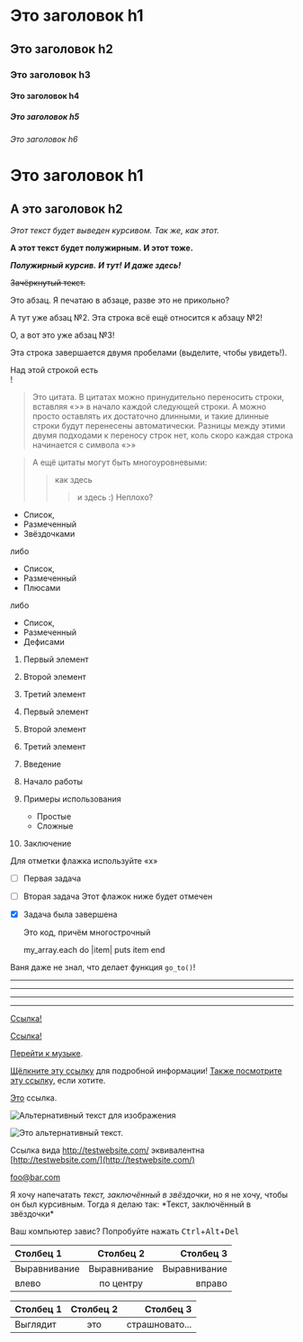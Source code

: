 
<!-- Это позволяет использовать напрямую
любые элементы HTML-разметки, такие, например, как этот комментарий.
  Встроенные в документ HTML-элементы не затрагиваются парсером Markdown
и попадают в итоговый HTML без изменений. Однако следует понимать,
что эта же особенность не позволяет использовать разметку Markdown внутри
HTML-элементов -->

# Это заголовок h1
## Это заголовок h2
### Это заголовок h3
#### Это заголовок h4
##### Это заголовок h5
###### Это заголовок h6

Это заголовок h1
================

А это заголовок h2
------------------

*Этот текст будет выведен курсивом.*
_Так же, как этот._

**А этот текст будет полужирным.**
__И этот тоже.__

***Полужирный курсив.***
**_И тут!_**
*__И даже здесь!__*

~~Зачёркнутый текст.~~

Это абзац. Я печатаю в абзаце, разве это не прикольно?

А тут уже абзац №2.
Эта строка всё ещё относится к абзацу №2!


О, а вот это уже абзац №3!

Эта строка завершается двумя пробелами (выделите, чтобы увидеть!).

Над этой строкой есть <br />!

> Это цитата. В цитатах можно
> принудительно переносить строки, вставляя «>» в начало каждой следующей строки. А можно просто оставлять их достаточно длинными, и такие длинные строки будут перенесены автоматически.
> Разницы между этими двумя подходами к переносу строк нет, коль скоро
> каждая строка начинается с символа «>»

> А ещё цитаты могут быть многоуровневыми:
>> как здесь
>>> и здесь :)
> Неплохо?

* Список,
* Размеченный
* Звёздочками

либо

+ Список,
+ Размеченный
+ Плюсами

либо

- Список,
- Размеченный
- Дефисами

1. Первый элемент
2. Второй элемент
3. Третий элемент

1. Первый элемент
1. Второй элемент
1. Третий элемент

1. Введение
2. Начало работы
3. Примеры использования
    * Простые
    * Сложные
4. Заключение

Для отметки флажка используйте «x»
- [ ] Первая задача
- [ ] Вторая задача
Этот флажок ниже будет отмечен
- [x] Задача была завершена

    Это код,
    причём многострочный

    my_array.each do |item|
      puts item
    end

Ваня даже не знал, что делает функция `go_to()`!



***
---
- - -
****************

[Ссылка!](http://test.com/)

[Ссылка!](http://test.com/ "Ссылка на Test.com")

[Перейти к музыке](/music/).

[Щёлкните эту ссылку][link1] для подробной информации!
[Также посмотрите эту ссылку,][foobar] если хотите.

[link1]: http://test.com/ "Круто!"
[foobar]: http://foobar.biz/ "Нормально!"

[Это][] ссылка.

[это]: http://thisisalink.com/

![Альтернативный текст для изображения](http://imgur.com/myimage.jpg "Подсказка")

![Это альтернативный текст.][myimage]

[myimage]: relative/urls/cool/image.jpg "Если нужна подсказка, её можно добавить"

Ссылка вида <http://testwebsite.com/> эквивалентна
[http://testwebsite.com/](http://testwebsite.com/)

<foo@bar.com>

Я хочу напечатать *текст, заключённый в звёздочки*, но я не хочу,
чтобы он был курсивным. Тогда я делаю так:
\*Текст, заключённый в звёздочки\*

Ваш компьютер завис? Попробуйте нажать
<kbd>Ctrl</kbd>+<kbd>Alt</kbd>+<kbd>Del</kbd>

| Столбец 1    | Столбец 2    | Столбец 3    |
| :----------- | :----------: | -----------: |
| Выравнивание | Выравнивание | Выравнивание |
| влево        | по центру    | вправо       |

Столбец 1|Столбец 2|Столбец 3
:--|:-:|--:
Выглядит|это|страшновато...

